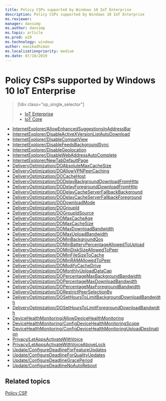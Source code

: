 ```yaml
---
title: Policy CSPs supported by Windows 10 IoT Enterprise
description: Policy CSPs supported by Windows 10 IoT Enterprise
ms.reviewer: 
manager: dansimp
ms.author: dansimp
ms.topic: article
ms.prod: w10
ms.technology: windows
author: manikadhiman
ms.localizationpriority: medium
ms.date: 07/18/2019
---
```


# Policy CSPs supported by Windows 10 IoT Enterprise

> [!div class="op_single_selector"]
>
> - [IoT Enterprise](policy-csps-supported-by-iot-enterprise.md)
> - [IoT Core](policy-csps-supported-by-iot-core.md)
>

- [InternetExplorer/AllowEnhancedSuggestionsInAddressBar](policy-csp-internetexplorer.md#internetexplorer-allowenhancedsuggestionsinaddressbar)
- [InternetExplorer/DisableActiveXVersionListAutoDownload](policy-csp-internetexplorer.md#internetexplorer-disableactivexversionlistautodownload)
- [InternetExplorer/DisableCompatView](policy-csp-internetexplorer.md#internetexplorer-disablecompatview)
- [InternetExplorer/DisableFeedsBackgroundSync](policy-csp-internetexplorer.md#internetexplorer-disablefeedsbackgroundsync)
- [InternetExplorer/DisableGeolocation](policy-csp-internetexplorer.md#internetexplorer-disablegeolocation)
- [InternetExplorer/DisableWebAddressAutoComplete](policy-csp-internetexplorer.md#internetexplorer-disablewebaddressautocomplete)
- [InternetExplorer/NewTabDefaultPage](policy-csp-internetexplorer.md#internetexplorer-newtabdefaultpage)
- [DeliveryOptimization/DOAbsoluteMaxCacheSize](policy-csp-deliveryoptimization.md#deliveryoptimization-doabsolutemaxcachesize)
- [DeliveryOptimization/DOAllowVPNPeerCaching](policy-csp-deliveryoptimization.md#deliveryoptimization-doallowvpnpeercaching)
- [DeliveryOptimization/DOCacheHost](policy-csp-deliveryoptimization.md#deliveryoptimization-docachehost)
- [DeliveryOptimization/DODelayBackgroundDownloadFromHttp](policy-csp-deliveryoptimization.md#deliveryoptimization-dodelaybackgrounddownloadfromhttp)
- [DeliveryOptimization/DODelayForegroundDownloadFromHttp](policy-csp-deliveryoptimization.md#deliveryoptimization-dodelayforegrounddownloadfromhttp)
- [DeliveryOptimization/DODelayCacheServerFallbackBackground](policy-csp-deliveryoptimization.md#deliveryoptimization-dodelaycacheserverfallbackbackground)
- [DeliveryOptimization/DODelayCacheServerFallbackForeground](policy-csp-deliveryoptimization.md#deliveryoptimization-dodelaycacheserverfallbackforeground)
- [DeliveryOptimization/DODownloadMode](policy-csp-deliveryoptimization.md#deliveryoptimization-dodownloadmode)
- [DeliveryOptimization/DOGroupId](policy-csp-deliveryoptimization.md#deliveryoptimization-dogroupid)
- [DeliveryOptimization/DOGroupIdSource](policy-csp-deliveryoptimization.md#deliveryoptimization-dogroupidsource)
- [DeliveryOptimization/DOMaxCacheAge](policy-csp-deliveryoptimization.md#deliveryoptimization-domaxcacheage)
- [DeliveryOptimization/DOMaxCacheSize](policy-csp-deliveryoptimization.md#deliveryoptimization-domaxcachesize)
- [DeliveryOptimization/DOMaxDownloadBandwidth](policy-csp-deliveryoptimization.md#deliveryoptimization-domaxdownloadbandwidth)
- [DeliveryOptimization/DOMaxUploadBandwidth](policy-csp-deliveryoptimization.md#deliveryoptimization-domaxuploadbandwidth)
- [DeliveryOptimization/DOMinBackgroundQos](policy-csp-deliveryoptimization.md#deliveryoptimization-dominbackgroundqos)
- [DeliveryOptimization/DOMinBatteryPercentageAllowedToUpload](policy-csp-deliveryoptimization.md#deliveryoptimization-dominbatterypercentageallowedtoupload)
- [DeliveryOptimization/DOMinDiskSizeAllowedToPeer](policy-csp-deliveryoptimization.md#deliveryoptimization-domindisksizeallowedtopeer)
- [DeliveryOptimization/DOMinFileSizeToCache](policy-csp-deliveryoptimization.md#deliveryoptimization-dominfilesizetocache)
- [DeliveryOptimization/DOMinRAMAllowedToPeer](policy-csp-deliveryoptimization.md#deliveryoptimization-dominramallowedtopeer)
- [DeliveryOptimization/DOModifyCacheDrive](policy-csp-deliveryoptimization.md#deliveryoptimization-domodifycachedrive)
- [DeliveryOptimization/DOMonthlyUploadDataCap](policy-csp-deliveryoptimization.md#deliveryoptimization-domonthlyuploaddatacap)
- [DeliveryOptimization/DOPercentageMaxBackgroundBandwidth](policy-csp-deliveryoptimization.md#deliveryoptimization-dopercentagemaxbackgroundbandwidth)
- [DeliveryOptimization/DOPercentageMaxDownloadBandwidth](policy-csp-deliveryoptimization.md#deliveryoptimization-dopercentagemaxdownloadbandwidth)
- [DeliveryOptimization/DOPercentageMaxForegroundBandwidth](policy-csp-deliveryoptimization.md#deliveryoptimization-dopercentagemaxforegroundbandwidth)
- [DeliveryOptimization/DORestrictPeerSelectionBy](policy-csp-deliveryoptimization.md#deliveryoptimization-dorestrictpeerselectionby)
- [DeliveryOptimization/DOSetHoursToLimitBackgroundDownloadBandwidth](policy-csp-deliveryoptimization.md#deliveryoptimization-dosethourstolimitbackgrounddownloadbandwidth)
- [DeliveryOptimization/DOSetHoursToLimitForegroundDownloadBandwidth](policy-csp-deliveryoptimization.md#deliveryoptimization-dosethourstolimitforegrounddownloadbandwidth)
- [DeviceHealthMonitoring/AllowDeviceHealthMonitoring](policy-csp-devicehealthmonitoring.md#devicehealthmonitoring-allowdevicehealthmonitoring)
- [DeviceHealthMonitoring/ConfigDeviceHealthMonitoringScope](policy-csp-devicehealthmonitoring.md#devicehealthmonitoring-configdevicehealthmonitoringscope)
- [DeviceHealthMonitoring/ConfigDeviceHealthMonitoringUploadDestination](policy-csp-devicehealthmonitoring.md#devicehealthmonitoring-configdevicehealthmonitoringuploaddestination)
- [Privacy/LetAppsActivateWithVoice](policy-csp-privacy.md#privacy-letappsactivatewithvoice)
- [Privacy/LetAppsActivateWithVoiceAboveLock](policy-csp-privacy.md#privacy-letappsactivatewithvoiceabovelock)
- [Update/ConfigureDeadlineForFeatureUpdates](policy-csp-update.md#update-configuredeadlineforfeatureupdates)
- [Update/ConfigureDeadlineForQualityUpdates](policy-csp-update.md#update-configuredeadlineforqualityupdates)
- [Update/ConfigureDeadlineGracePeriod](policy-csp-update.md#update-configuredeadlinegraceperiod)
- [Update/ConfigureDeadlineNoAutoReboot](policy-csp-update.md#update-configuredeadlinenoautoreboot)

## Related topics

[Policy CSP](policy-configuration-service-provider.md)
